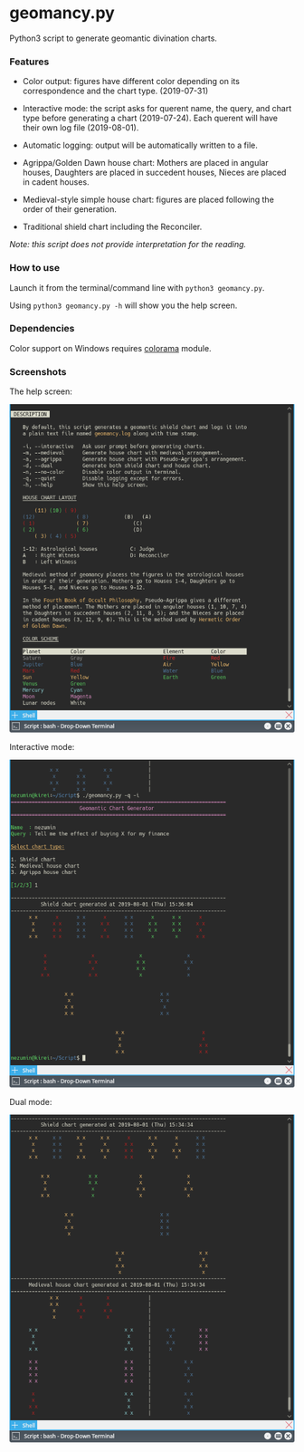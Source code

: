 # geomancy.py
Python3 script to generate geomantic divination charts.

### Features
* Color output: figures have different color depending on its correspondence and the chart type. (2019-07-31)

* Interactive mode: the script asks for querent name, the query, and chart type before generating a chart (2019-07-24). Each querent will have their own log file (2019-08-01). 

* Automatic logging: output will be automatically written to a file.

* Agrippa/Golden Dawn house chart: Mothers are placed in angular houses, Daughters are placed in succedent houses, Nieces are placed in cadent houses.

* Medieval-style simple house chart: figures are placed following the order of their generation.

* Traditional shield chart including the Reconciler.

*Note: this script does not provide interpretation for the reading.*

### How to use
Launch it from the terminal/command line with `python3 geomancy.py`.

Using `python3 geomancy.py -h` will show you the help screen.

### Dependencies
Color support on Windows requires [colorama](https://pypi.org/project/colorama/) module.

### Screenshots
The help screen:

![Help screen](/screenshots/help.png)

Interactive mode:

![Interactive mode](/screenshots/interactive_mode.png)

Dual mode:

![Dual mode](/screenshots/double.png)

